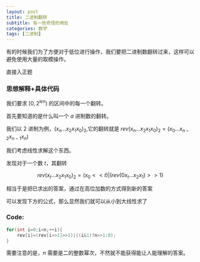 ```yaml
---
layout: post
title: 二进制翻转
subtitle: 有一些奇怪的用处
categories: 数学
tags: [二进制]
---
```


有的时候我们为了方便对于低位进行操作，我们要把二进制数翻转过来，这样可以避免使用大量的取模操作。

直接入正题

### 思想解释+具体代码

我们要求 $[0,2^{len})$ 的区间中的每一个翻转。

首先要知道的是什么叫一个 $a$ 进制数的翻转。

我们以 $2$ 进制为例，$(x_{n}...x_{2}x_{1}x_{0})_{2}$,它的翻转就是 $rev(x_{n}...x_{2}x_{1}x_{0})_{2}=(x_{0}...x_{n-2}x_{n-1}x_{n})$

我们考虑线性求解这个东西。

发现对于一个数 $t$，其翻转 

$$rev(x_{t}...x_{2}x_{1}x_{0})_{2}=(x_{0}<<t)|(rev(0x_{t}...x_{2}x_{1})>>1)$$

相当于是把已求出的答案，通过在高位加数的方式得到新的答案

可以发现下方的公式，那么显然我们就可以从小到大线性求了

### Code:
```cpp
for(int i=0;i<n;++i){
	rev[i]=(rev[i>>1]>>1)|((i&1)?n>>1:0);
}
```

需要注意的是，$n$ 需要是二的整数幂次，不然就不能获得能让人能理解的答案。